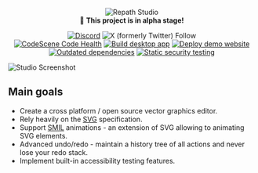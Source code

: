 <div align="center">

![Repath Studio](https://repath.studio/assets/images/banner.png)\
 :construction: **This project is in alpha stage!**

[![Discord](https://img.shields.io/discord/890005586958237716?color=%235865F2&label=Discord&logo=discord&logoColor=%23aaaaaa)](https://discord.gg/yzjY6W6ame)
![X (formerly Twitter) Follow](https://img.shields.io/twitter/follow/repath_studio?style=flat)
<br>
[![CodeScene Code Health](https://codescene.io/projects/47852/status-badges/code-health)](https://codescene.io/projects/47852)
[![Build desktop app](https://github.com/re-path/studio/actions/workflows/studio.yml/badge.svg)](https://github.com/re-path/studio/actions/workflows/studio.yml)
[![Deploy demo website](https://github.com/re-path/studio/actions/workflows/demo.yml/badge.svg)](https://github.com/re-path/studio/actions/workflows/demo.yml)
[![Outdated dependencies](https://github.com/re-path/studio/actions/workflows/dependencies.yml/badge.svg)](https://github.com/re-path/studio/actions/workflows/dependencies.yml)
[![Static security testing](https://github.com/re-path/studio/actions/workflows/clj-holmes.yml/badge.svg)](https://github.com/re-path/studio/actions/workflows/clj-holmes.yml)

</div>

![Studio Screenshot](https://repath.studio/assets/images/studio.png)

## Main goals

- Create a cross platform / open source vector graphics editor.
- Rely heavily on the [SVG](https://developer.mozilla.org/en-US/docs/Web/SVG) specification.
- Support [SMIL](https://developer.mozilla.org/en-US/docs/Web/SVG/SVG_animation_with_SMIL) animations - an extension of SVG allowing to animating SVG elements.
- Advanced undo/redo - maintain a history tree of all actions and never lose your redo stack.
- Implement built-in accessibility testing features.
